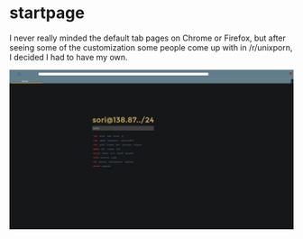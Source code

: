 # startpage

I never really minded the default tab pages on Chrome or Firefox, but after seeing some of the customization some people come up with in /r/unixporn, I decided I had to have my own.

![Main Page](/screenshots/search.png)
